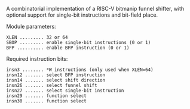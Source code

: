 A combinatorial implementation of a RISC-V bitmanip funnel shifter, with optional
support for single-bit instructions and bit-field place.

Module parameters:

    XLEN ......... 32 or 64
    SBOP ......... enable single-bit instructions (0 or 1)
    BFP .......... enable BFP instruction (0 or 1)

Required instruction bits:

    insn3 ........ *W instructions (only used when XLEN=64)
    insn12 ....... select BFP instruction
    insn14 ....... select shift direction
    insn26 ....... select funnel shift
    insn27 ....... select single-bit instruction
    insn29 ....... function select
    insn30 ....... function select
